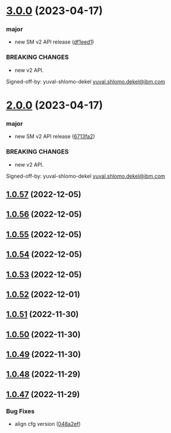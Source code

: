 # [3.0.0](https://github.com/IBM/secrets-manager-java-sdk/compare/v2.0.0...v3.0.0) (2023-04-17)


### major

* new SM v2 API release ([df1eed1](https://github.com/IBM/secrets-manager-java-sdk/commit/df1eed1f8dbf9672a7012a670f94368742189a1e))


### BREAKING CHANGES

* new v2 API.

Signed-off-by: yuval-shlomo-dekel <yuval.shlomo.dekel@ibm.com>

# [2.0.0](https://github.com/IBM/secrets-manager-java-sdk/compare/v1.0.57...v2.0.0) (2023-04-17)


### major

* new SM v2 API release ([6713fa2](https://github.com/IBM/secrets-manager-java-sdk/commit/6713fa2cd74feef60b80bca22100bf9186420806))


### BREAKING CHANGES

* new v2 API.

Signed-off-by: yuval-shlomo-dekel <yuval.shlomo.dekel@ibm.com>

## [1.0.57](https://github.com/IBM/secrets-manager-java-sdk/compare/v1.0.56...v1.0.57) (2022-12-05)

## [1.0.56](https://github.com/IBM/secrets-manager-java-sdk/compare/v1.0.55...v1.0.56) (2022-12-05)

## [1.0.55](https://github.com/IBM/secrets-manager-java-sdk/compare/v1.0.54...v1.0.55) (2022-12-05)

## [1.0.54](https://github.com/IBM/secrets-manager-java-sdk/compare/v1.0.53...v1.0.54) (2022-12-05)

## [1.0.53](https://github.com/IBM/secrets-manager-java-sdk/compare/v1.0.52...v1.0.53) (2022-12-05)

## [1.0.52](https://github.com/IBM/secrets-manager-java-sdk/compare/v1.0.51...v1.0.52) (2022-12-01)

## [1.0.51](https://github.com/IBM/secrets-manager-java-sdk/compare/v1.0.50...v1.0.51) (2022-11-30)

## [1.0.50](https://github.com/IBM/secrets-manager-java-sdk/compare/v1.0.49...v1.0.50) (2022-11-30)

## [1.0.49](https://github.com/IBM/secrets-manager-java-sdk/compare/v1.0.48...v1.0.49) (2022-11-30)

## [1.0.48](https://github.com/IBM/secrets-manager-java-sdk/compare/v1.0.47...v1.0.48) (2022-11-29)

## [1.0.47](https://github.com/IBM/secrets-manager-java-sdk/compare/v1.0.46...v1.0.47) (2022-11-29)


### Bug Fixes

* align cfg version ([048a2ef](https://github.com/IBM/secrets-manager-java-sdk/commit/048a2ef839391eb3ab1e079ef26f2c6b54776e43))
